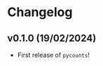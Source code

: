 # Changelog

<!--next-version-placeholder-->

## v0.1.0 (19/02/2024)

- First release of `pycounts`!